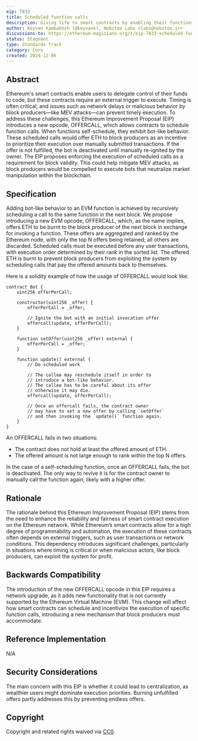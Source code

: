 ```yaml
---
eip: 7833
title: Scheduled function calls
description: Giving life to smart contracts by enabling their functions to be automatically invoked by block producers.
author: Keyvan Kambakhsh (@keyvank), Nobitex Labs <labs@nobitex.ir>
discussions-to: https://ethereum-magicians.org/t/eip-7833-scheduled-function-calls/21975
status: Stagnant
type: Standards Track
category: Core
created: 2024-12-06
---
```


## Abstract

Ethereum's smart contracts enable users to delegate control of their funds to code, but these contracts require an external trigger to execute. Timing is often critical, and issues such as network delays or malicious behavior by block producers—like MEV attacks—can prevent timely execution. To address these challenges, this Ethereum Improvement Proposal (EIP) introduces a new opcode, OFFERCALL, which allows contracts to schedule function calls. When functions self-schedule, they exhibit bot-like behavior. These scheduled calls would offer ETH to block producers as an incentive to prioritize their execution over manually submitted transactions. If the offer is not fulfilled, the bot is deactivated until manually re-ignited by the owner. The EIP proposes enforcing the execution of scheduled calls as a requirement for block validity. This could help mitigate MEV attacks, as block producers would be compelled to execute bots that neutralize market manipulation within the blockchain.

## Specification

Adding bot-like behavior to an EVM function is achieved by recursively scheduling a call to the same function in the next block. We propose introducing a new EVM opcode, OFFERCALL, which, as the name implies, offers ETH to be burnt to the block producer of the next block in exchange for invoking a function. These offers are aggregated and ranked by the Ethereum node, with only the top N offers being retained; all others are discarded. Scheduled calls must be executed before any user transactions, with execution order determined by their rank in the sorted list. The offered ETH is burnt to prevent block producers from exploiting the system by scheduling calls that pay the offered amounts back to themselves.

Here is a solidity example of how the usage of OFFERCALL would look like:

```solidity=
contract Bot {
    uint256 offerPerCall;
    
    constructor(uint256 _offer) {
        offerPerCall = _offer;
        
        // Ignite the bot with an initial invocation offer
        offercall(update, offerPerCall);
    }
    
    function setOffer(uint256 _offer) external {
        offerPerCall = _offer;
    }

    function update() external {
        // Do scheduled work

        // The callee may reschedule itself in order to
        // introduce a bot-like behavior.
        // The callee has to be careful about its offer
        // otherwise it may die.
        offercall(update, offerPerCall);
        
        // Once an offercall fails, the contract owner
        // may have to set a new offer by calling `setOffer`
        // and then invoking the `update()` function again.
    }
}
```

An OFFERCALL fails in two situations:

- The contract does not hold at least the offered amount of ETH.
- The offered amount is not large enough to rank within the top N offers.

In the case of a self-scheduling function, once an OFFERCALL fails, the bot is deactivated. The only way to revive it is for the contract owner to manually call the function again, likely with a higher offer.

## Rationale

The rationale behind this Ethereum Improvement Proposal (EIP) stems from the need to enhance the reliability and fairness of smart contract execution on the Ethereum network. While Ethereum’s smart contracts allow for a high degree of programmability and automation, the execution of these contracts often depends on external triggers, such as user transactions or network conditions. This dependency introduces significant challenges, particularly in situations where timing is critical or when malicious actors, like block producers, can exploit the system for profit.

## Backwards Compatibility

The introduction of the new OFFERCALL opcode in this EIP requires a network upgrade, as it adds new functionality that is not currently supported by the Ethereum Virtual Machine (EVM). This change will affect how smart contracts can schedule and incentivize the execution of specific function calls, introducing a new mechanism that block producers must accommodate.

## Reference Implementation

N/A

## Security Considerations

The main concern with this EIP is whether it could lead to centralization, as wealthier users might dominate execution priorities. Burning unfulfilled offers partly addresses this by preventing endless offers.

## Copyright

Copyright and related rights waived via [CC0](../LICENSE.md).

